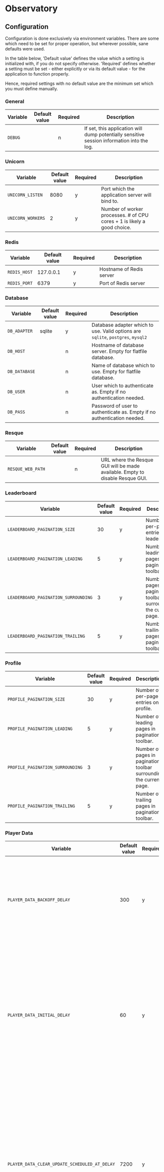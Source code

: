 # Observatory

## Configuration

Configuration is done exclusively via environment variables. There are some
which need to be set for proper operation, but wherever possible, sane defaults
were used.

In the table below, 'Default value' defines the value which a setting is
initialized with, if you do not specify otherwise. 'Required' defines whether a
setting must be set - either explicitly or via its default value - for the
application to function properly.

Hence, required settings with no default value are the minimum set which you
must define manually.

### General

| Variable          | Default value | Required | Description                                     |
| ----------------- | ------------- | -------- | ----------------------------------------------- |
| `DEBUG`  | | n        | If set, this application will dump potentially sensitive session information into the log. |

### Unicorn

| Variable          | Default value | Required | Description                                     |
| ----------------- | ------------- | -------- | ----------------------------------------------- |
| `UNICORN_LISTEN`  | 8080          | y        | Port which the application server will bind to. |
| `UNICORN_WORKERS` | 2             | y        | Number of worker processes. # of CPU cores + 1 is likely a good choice. |

### Redis

| Variable | Default value | Required | Description |
| -------- | ------------- | -------- | ----------- |
| `REDIS_HOST`   | 127.0.0.1     | y        | Hostname of Redis server |
| `REDIS_PORT`   | 6379          | y        | Port of Redis server |

### Database

| Variable   | Default value | Required | Description |
| ---------- | ------------- | -------- | ----------- |
| `DB_ADAPTER`  | sqlite        | y        | Database adapter which to use. Valid options are `sqlite`, `postgres`, `mysql2` |
| `DB_HOST`     |               | n        | Hostname of database server. Empty for flatfile database. |
| `DB_DATABASE` |               | n        | Name of database which to use. Empty for flatfile database. |
| `DB_USER`     |               | n        | User which to authenticate as. Empty if no authentication needed. |
| `DB_PASS`     |               | n        | Password of user to authenticate as. Empty if no authentication needed. |

### Resque

| Variable   | Default value | Required | Description |
| ---------- | ------------- | -------- | ----------- |
| `RESQUE_WEB_PATH` |               | n        | URL where the Resque GUI will be made available. Empty to disable Resque GUI. |

### Leaderboard

| Variable          | Default value | Required | Description                                |
| ----------------- | ------------- | -------- | ------------------------------------------ |
| `LEADERBOARD_PAGINATION_SIZE` | 30            | y        | Number of per-page entries on leaderboard. |
| `LEADERBOARD_PAGINATION_LEADING` | 5            | y        | Number of leading pages in pagination toolbar. |
| `LEADERBOARD_PAGINATION_SURROUNDING` | 3            | y        | Number of pages in pagination toolbar surrounding the current page. |
| `LEADERBOARD_PAGINATION_TRAILING` | 5            | y        | Number of trailing pages in pagination toolbar. |

### Profile

| Variable          | Default value | Required | Description                                |
| ----------------- | ------------- | -------- | ------------------------------------------ |
| `PROFILE_PAGINATION_SIZE` | 30            | y        | Number of per-page entries on profile. |
| `PROFILE_PAGINATION_LEADING` | 5            | y        | Number of leading pages in pagination toolbar. |
| `PROFILE_PAGINATION_SURROUNDING` | 3            | y        | Number of pages in pagination toolbar surrounding the current page. |
| `PROFILE_PAGINATION_TRAILING` | 5            | y        | Number of trailing pages in pagination toolbar. |

### Player Data

| Variable                      | Default value | Required | Description                                |
| ----------------------------- | ------------- | -------- | ------------------------------------------ |
| `PLAYER_DATA_BACKOFF_DELAY`   | 300           | y        | A random number between 0 and this settings is chosen to determine the amount of seconds which a rate-limited player update will be delayed. |
| `PLAYER_DATA_INITIAL_DELAY`   | 60            | y        | A random number between 0 and this settings is chosen to determine the amount of seconds which an automated player update will be delayed by initially. This serves to prevent all freshly-scheduled updates from trying to execute at once. |
| `PLAYER_DATA_CLEAR_UPDATE_SCHEDULED_AT_DELAY` | 7200 | y | Number of seconds after which a scheduled player update is assumed to have failed silently, and new scheduling new updates is allowed. You should not need to tune this setting, this is only to prevent a bug from causing updates to cease. |


### Rate Limiting

| Variable                           | Default value | Required | Description                                |
| ---------------------------------- | ------------- | -------- | ------------------------------------------ |
| `RATE_LIMITING_TOTAL_THRESHOLD`      | 2             | y        | Maximum number of API queries in set interval. |
| `RATE_LIMITING_TOTAL_INTERVAL`       | 1             | y        | Interval duration in seconds. |
| `RATE_LIMITING_USER_THRESHOLD`       | 2             | y        | Maximum number of user-initiated API queries in set interval. |
| `RATE_LIMITING_USER_INTERVAL`        | 1             | y        | Interval duration in seconds. |
| `RATE_LIMITING_BACKGROUND_THRESHOLD` | 2             | y        | Maximum number of user-initiated API queries in set interval. |
| `RATE_LIMITING_BACKGROUND_INTERVAL`  | 1             | y        | Interval duration in seconds. |

### Steam

| Variable                           | Default value | Required | Description                                |
| ---------------------------------- | ------------- | -------- | ------------------------------------------ |
| `STEAM_WEB_API_KEY`                |               | y        | Key for Steam Web API, used for name resolution. |
